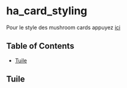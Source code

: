 # ha_card_styling
Pour le style des mushroom cards appuyez [ici](#https://community.home-assistant.io/t/mushroom-cards-card-mod-styling-config-guide/600472/6)

## Table of Contents
- [Tuile](#tuile)

## Tuile


